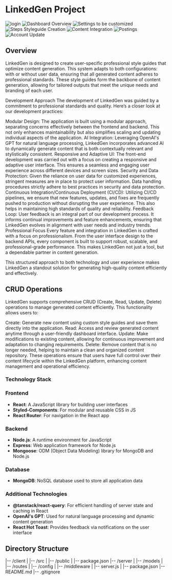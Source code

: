 # LinkedGen Project

![login](/client/public/img/screenshot/login_linkedgen.png "Login")
![Dashboard Overview](/client/public/img/screenshot/Dashboard.png "Dashboard")
![Settings to be customized](/client/public/img/screenshot/settings.png "Customized Settings")
![Steps Styleguide Creation](/client/public/img/screenshot/step_style.png "Styleguide")
![Content Integration](/client/public/img/screenshot/examples.png "Example Content")
![Postings](/client/public/img/screenshot/post_crud.png "CRUPD Operation Content")
![Account Update](/client/public/img/screenshot/account.png "Profile Update")

## Overview

LinkedGen is designed to create user-specific professional style guides that optimize content generation. This system adapts to both configurations: with or without user data, ensuring that all generated content adheres to professional standards. These style guides form the backbone of content generation, allowing for tailored outputs that meet the unique needs and branding of each user.

Development Approach
The development of LinkedGen was guided by a commitment to professional standards and quality. Here’s a closer look at our development practices:

Modular Design: The application is built using a modular approach, separating concerns effectively between the frontend and backend. This not only enhances maintainability but also simplifies scaling and updating individual aspects of the application.
AI Integration: Leveraging OpenAI's GPT for natural language processing, LinkedGen incorporates advanced AI to dynamically generate content that is both contextually relevant and stylistically consistent.
Responsive and Adaptive UI: The front-end development was carried out with a focus on creating a responsive and adaptive user interface. This ensures a seamless and engaging user experience across different devices and screen sizes.
Security and Data Protection: Given the reliance on user data for customized experiences, stringent measures are in place to protect user information. Data handling procedures strictly adhere to best practices in security and data protection.
Continuous Integration/Continuous Deployment (CI/CD): Utilizing CI/CD pipelines, we ensure that new features, updates, and fixes are frequently pushed to production without disrupting the user experience. This also helps in maintaining high standards of quality and reliability.
Feedback Loop: User feedback is an integral part of our development process. It informs continual improvements and feature enhancements, ensuring that LinkedGen evolves in alignment with user needs and industry trends.
Professional Focus
Every feature and integration in LinkedGen is crafted with a focus on professionalism. From the user interface design to the backend APIs, every component is built to support robust, scalable, and professional-grade performance. This makes LinkedGen not just a tool, but a dependable partner in content generation.

This structured approach to both technology and user experience makes LinkedGen a standout solution for generating high-quality content efficiently and effectively.

## CRUD Operations

LinkedGen supports comprehensive CRUD (Create, Read, Update, Delete) operations to manage generated content efficiently. This functionality allows users to:

Create: Generate new content using custom style guides and save them directly into the application.
Read: Access and review generated content anytime through a user-friendly dashboard interface.
Update: Make modifications to existing content, allowing for continuous improvement and adaptation to changing requirements.
Delete: Remove content that is no longer needed, helping to maintain a clean and organized content repository.
These operations ensure that users have full control over their content lifecycle within the LinkedGen platform, enhancing content management and operational efficiency.

### Technology Stack

### Frontend

- **React**: A JavaScript library for building user interfaces
- **Styled-Components**: For modular and reusable CSS in JS
- **React Router**: For navigation in the React app

### Backend

- **Node.js**: A runtime environment for JavaScript
- **Express**: Web application framework for Node.js
- **Mongoose**: ODM (Object Data Modeling) library for MongoDB and Node.js

### Database

- **MongoDB**: NoSQL database used to store all application data

### Additional Technologies

- **@tanstack/react-query**: For efficient handling of server state and caching in React
- **OpenAI's GPT**: Used for natural language processing and dynamic content generation
- **React Hot Toast**: Provides feedback via notifications on the user interface

## Directory Structure

|-- /client
| |-- /src
| |-- /public
| |-- package.json
|-- /server
| |-- /models
| |-- /routes
| |-- /config
| |-- /middleware
| |-- server.js
| |-- package.json
|-- README.md
|-- .gitignore
